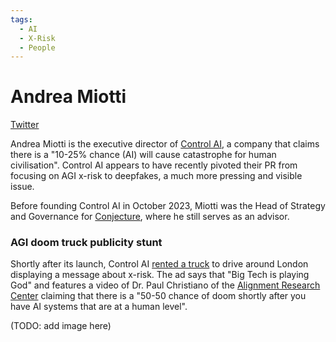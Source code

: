 ```yaml
---
tags:
  - AI
  - X-Risk
  - People
---
```

# Andrea Miotti

[Twitter](https://twitter.com/_andreamiotti)

 Andrea Miotti is the executive director of [Control AI](https://controlai.com/about-us), a company that claims there is a "10-25% chance (AI) will cause catastrophe for human civilisation". Control AI appears to have recently pivoted their PR from focusing on AGI x-risk to deepfakes, a much more pressing and visible issue.

Before founding Control AI in October 2023, Miotti was the Head of Strategy and Governance for [Conjecture](Conjecture.md), where he still serves as an advisor. 

### AGI doom truck publicity stunt

Shortly after its launch, Control AI [rented a truck](https://twitter.com/dw2/status/1716515784355160495) to drive around London displaying a message about x-risk. The ad says that "Big Tech is playing God" and features a video of Dr. Paul Christiano of the [Alignment Research Center](Alignment%20Research%20Center.md) claiming that there is a "50-50 chance of doom shortly after you have AI systems that are at a human level".

(TODO: add image here)


